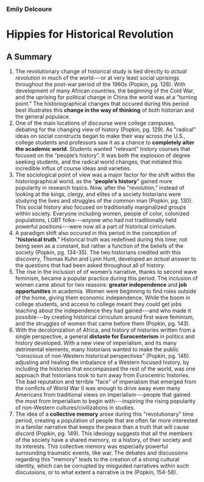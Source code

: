### Emily Delcoure
# Hippies for Historical Revolution
## A Summary

1. The revolutionary change of historical study is tied directly to *actual revolution* in much of the world---or at very least social uprisings throughout the post-war period of the 1960s (Popkin, pg. 128). With development of many African countries, the beginning of the Cold War, and the uprising for political change in China the world was at a "turning point." The historiographical changes that occured during this period best illustrates this **change in the way of thinking** of both historian and the general populace.
2. One of the main locations of discourse were college campuses, debating for the changing view of history (Popkin, pg. 129). As "radical" ideas on social constructs began to make their way across the U.S., college students and professors saw it as a chance to **completely alter the academic world**. Students wanted "relevant" history courses that focused on the “people’s history”. It was both the explosion of degree seeking students, and the radical world changes, that initiated this incredible influx of course ideas and varieties.
3. The sociological point of view was a major factor for the shift within the historiographical world, as  the “**people’s history**” gained more popularity in research topics. Now, after the "revolution," instead of looking at the kings, clergy, and elites of a society historians were studying the lives and struggles of the common man (Popkin, pg. 130). This social history also focused on traditionally marginalized groups within society. Everyone including women, people of color, colonized populations, LGBT folks---anyone who had not traditionally held powerful positions---were now all a part of historical cirriculum.
4. A paradigm shift also occured in this period in the conception of "**historical truth**." Historical truth was redefined during this time; not being seen as a constant, but rather a function of the beliefs of the society (Popkin, pg. 134-35). The two historians credited with this discovery, Thomas Kuhn and Lynn Hunt, developed an *actual answer* to the questions that had been asked throughout all of history. 
5. The rise in the inclusion of of women’s narrative, thanks to second wave feminism, became a popular practice during this period. The inclusion of women came about for two reasons: **greater independence** and **job opportunities** in academia. Women were beginning to find roles outside of the home, giving them economic independence. While the boom in college students, and access to college meant they could get jobs teaching about the independence they had gained---and who made it possible---by creating historical cirriculum around first wave feminism, and the struggles of women that came before them (Popkin, pg. 143). 
6. With the decolonization of Africa, and history of histories written from a single perspective, a general **distaste for Eurocenterism**  in politics and history developed. With a new view of imperialism, and its many detrimental elements, many historians wanted to make the public “conscious of non-Western historical perspectives” (Popkin, pg. 146). adjusting and healing the imbalance of a Western focused history, by including the histories that encompassed the rest of the world, was one approach that historians took to turn away from Eurocentric histories. The bad reputation and terrible "face" of imperialism that emerged from the conficts of World War II was enough to drive away even many Americans from traditional views on imperialism---people that gained the most from imperialism to begin with---inspiring the rising popularity of non-Western cultures/civilizations in studies.
7. The idea of a **collective memory** arose during this "revolutionary" time period, creating a population of people that are often far more interested in a familar narrative that keeps the peace than a truth that will cause discord (Popkin, pg. 149). This ideology suggests that all the members of the society have a shared memory, or a history, of their society and its interests. This collective memory was especially powerful surrounding traumatic events, like war.  The debates and discussions regarding this "memory" leads to the creation of a strong cultural identity, which can be corrupted by misguided narratives within such discussions, or to what extent a narrative is tre (Popkin, 154-58).
